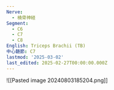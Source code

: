 ```yaml
---
Nerve:
  - 橈骨神経
Segment:
  - C6
  - C7
  - C8
English: Triceps Brachii (TB)
中心髄節: C7
lastmod: '2025-03-02'
last_edited: 2025-02-27T00:00:00.000Z
---
```


![[Pasted image 20240803185204.png]]
